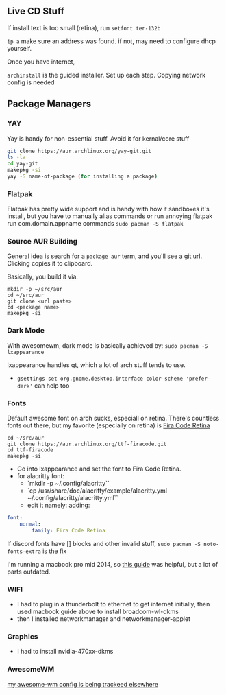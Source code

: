 ## Live CD Stuff

If install text is too small (retina), 
run `setfont ter-132b`

`ip a` make sure an address was found. if not, may need to configure dhcp yourself.

Once you have internet, 

`archinstall` is the guided installer. Set up each step. Copying network config is needed

## Package Managers

### YAY

Yay is handy for non-essential stuff. Avoid it for kernal/core stuff
```sh
git clone https://aur.archlinux.org/yay-git.git
ls -la
cd yay-git
makepkg -si
yay -S name-of-package (for installing a package)
```

### Flatpak

Flatpak has pretty wide support and is handy with how it sandboxes it's install, but you have to manually alias commands or run annoying flatpak run com.domain.appname commands
`sudo pacman -S flatpak`

### Source AUR Building

General idea is search for a `package aur` term, and you'll see a git url. Clicking copies it to clipboard.

Basically, you build it via:
```
mkdir -p ~/src/aur
cd ~/src/aur
git clone <url paste>
cd <package name>
makepkg -si
```

### Dark Mode

With awesomewm, dark mode is basically achieved by:
`sudo pacman -S lxappearance`

lxappearance handles qt, which a lot of arch stuff tends to use.
- `gsettings set org.gnome.desktop.interface color-scheme 'prefer-dark'` can help too


### Fonts
Default awesome font on arch sucks, especiall on retina. There's countless fonts out there, but my favorite (especially on retina) is [Fira Code Retina](https://aur.archlinux.org/packages/ttf-firacode)
```
cd ~/src/aur
git clone https://aur.archlinux.org/ttf-firacode.git
cd ttf-firacode
makepkg -si
```
- Go into lxappearance and set the font to Fira Code Retina.
- for alacritty font:
  - `mkdir -p ~/.config/alacritty``
  - `cp /usr/share/doc/alacritty/example/alacritty.yml ~/.config/alacritty/alacritty.yml``
  - edit it namely: adding:
```yaml
font:
    normal:
        family: Fira Code Retina
```

If discord fonts have [] blocks and other invalid stuff,
`sudo pacman -S noto-fonts-extra` is the fix


I'm running a macbook pro mid 2014, so [this guide](https://wiki.archlinux.org/title/MacBookPro11,x) was helpful, but a lot of parts outdated.

### WIFI
- I had to plug in a thunderbolt to ethernet to get internet initially, then used macbook guide above to install broadcom-wl-dkms
- then I installed networkmanager and networkmanager-applet

### Graphics
- I had to install nvidia-470xx-dkms


### AwesomeWM

[my awesome-wm config is being trackeed elsewhere](https://github.com/xackery/awesome-wm)